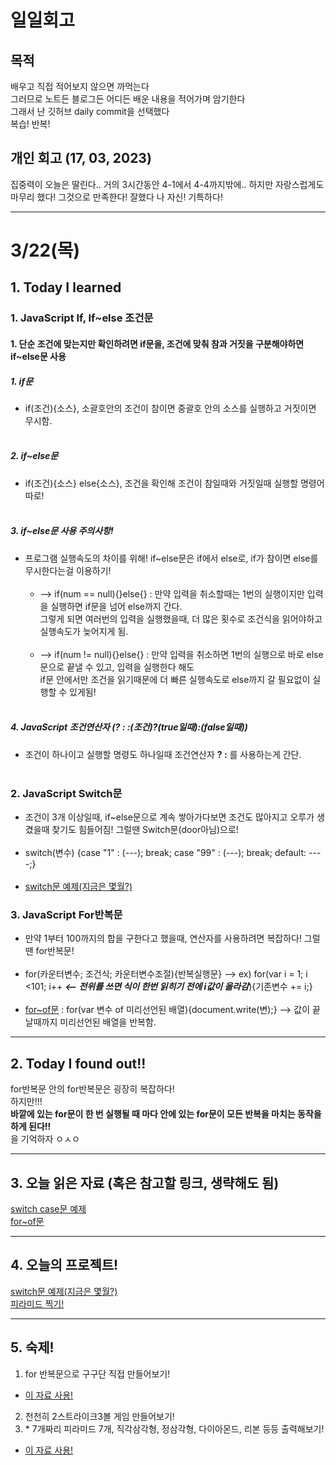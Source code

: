 # 일일회고

## 목적
배우고 직접 적어보지 않으면 까먹는다   
그러므로 노트든 블로그든 어디든 배운 내용을 적어가며 암기한다   
그래서 난 깃허브 daily commit을 선택했다   
복습! 반복!

## 개인 회고 (17, 03, 2023)
집중력이 오늘은 딸린다.. 거의 3시간동안 4-1에서 4-4까지밖에.. 하지만 자랑스럽게도 마무리 했다! 그것으로 만족한다! 잘했다 나 자신! 기특하다!
- - - -
# 3/22(목)

## 1. Today I learned
### 1. JavaScript If, If~else 조건문
#### 1. 단순 조건에 맞는지만 확인하려면 if문을, 조건에 맞춰 참과 거짓을 구분해야하면 if~else문 사용
##### 1. if문 
  * if(조건){소스}, 소괄호안의 조건이 참이면 중괄호 안의 소스를 실행하고 거짓이면 무시함. <br><br>
##### 2. if~else문
  * if(조건){소스} else{소스}, 조건을 확인해 조건이 참일때와 거짓일때 실행할 명령어 따로! <br><br>
##### 3. if~else문 사용 주의사항!
  * 프로그램 실행속도의 차이를 위해! if~else문은 if에서 else로, if가 참이면 else를 무시한다는걸 이용하기! <br><br>
    * --> if(num == null){}else{} : 만약 입력을 취소할때는 1번의 실행이지만 입력을 실행하면 if문을 넘어 else까지 간다. <br>
    그렇게 되면 여러번의 입력을 실행했을때, 더 많은 횟수로 조건식을 읽어야하고 실행속도가 늦어지게 됨. <br><br>
    * --> if(num != null){}else{} : 만약 입력을 취소하면 1번의 실행으로 바로 else문으로 끝낼 수 있고, 입력을 실행한다 해도 <br>
    if문 안에서만 조건을 읽기때문에 더 빠른 실행속도로 else까지 갈 필요없이 실행할 수 있게됨! <br><br>
##### 4. JavaScript 조건연산자 (? : :(조건)?(true일때):(false일때))
  * 조건이 하나이고 실행할 명령도 하나일때 조건연산자 **? :** 를 사용하는게 간단.<br><br>

### 2. JavaScript Switch문
 * 조건이 3개 이상일때, if~else문으로 계속 쌓아가다보면 조건도 많아지고 오루가 생겼을때 찾기도 힘들어짐! 그럴땐 Switch문(door아님)으로!<br><br>
 * switch(변수) {case "1" : (---); break; case "99" : (---); break; default: \----;}<br><br>
 * [switch문 예제(지금은 몇월?)](https://github.com/Jaero0/DailyCommitBeginner_till_ExpertBackend/blob/main/Projects/switch-%EC%9B%94%20%EC%98%81%EC%96%B4%EB%A1%9C%3F.html)

 
### 3. JavaScript For반복문
 * 만약 1부터 100까지의 합을 구한다고 했을때, 연산자를 사용하려면 복잡하다! 그럴땐 for반복문!<br><br>
 * for(카운터변수; 조건식; 카운터변수조절){반복실행문} --> ex) for(var i = 1; i <101; i++ _**<-- 전위를 쓰면 식이 한번 읽히기 전에 i값이 올라감**_){기존변수 += i;}<br><br>
 * [for~of문](https://mi2mic.tistory.com/218) : for(var 변수 of 미리선언된 배열){document.write(변);} --> 값이 끝날때까지 미리선언된 배열을 반복함.
- - - -

## 2. Today I found out!!
for반복문 안의 for반복문은 굉장히 복잡하다! <br>
하지만!!! <br>
**바깥에 있는 for문이 한 번 실행될 때 마다
안에 있는 for문이 모든 반복을 마치는 동작을 하게 된다!!** <br>
을 기억하자 ㅇㅅㅇ
- - - -

## 3. 오늘 읽은 자료 (혹은 참고할 링크, 생략해도 됨)
[switch case문 예제](https://wikidocs.net/263) <br>
[for~of문](https://mi2mic.tistory.com/218)

- - - -
 
## 4. 오늘의 프로젝트!
[switch문 예제(지금은 몇월?)](https://github.com/Jaero0/DailyCommitBeginner_till_ExpertBackend/blob/main/Projects/switch-%EC%9B%94%20%EC%98%81%EC%96%B4%EB%A1%9C%3F.html) <br>
[피라미드 찍기!](https://github.com/Jaero0/DailyCommitBeginner_till_ExpertBackend/blob/main/Projects/%ED%94%BC%EB%9D%BC%EB%AF%B8%EB%93%9C%20%EC%B0%8D%EA%B8%B0.html) <br>

- - - -
## 5. 숙제!
 1. for 반복문으로 구구단 직접 만들어보기!
   * [이 자료 사용!](https://github.com/Jaero0/DailyCommitBeginner_till_ExpertBackend/blob/main/Projects/%EA%B5%AC%EA%B5%AC%EB%8B%A8%20%EC%88%99%EC%A0%9C!.html)
 2. 천천히 2스트라이크3볼 게임 만들어보기!
 3. \* 7개짜리 피라미드 7개, 직각삼각형, 정삼각형, 다이아몬드, 리본 등등 출력해보기!
   * [이 자료 사용!](https://github.com/Jaero0/DailyCommitBeginner_till_ExpertBackend/blob/main/Projects/%ED%94%BC%EB%9D%BC%EB%AF%B8%EB%93%9C%20%EC%88%99%EC%A0%9C!.html) 

